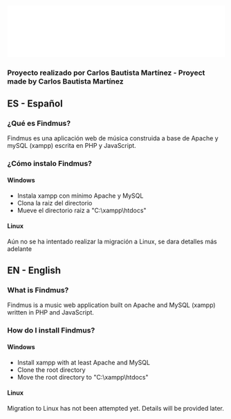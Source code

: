 <img src="styles/themes/darkTheme/logoText.svg">
<h3>Proyecto realizado por Carlos Bautista Martínez - Proyect made by Carlos Bautista Martínez</h3>
<h2>ES - Español</h2>
<h3>¿Qué es Findmus?</h3>
<p>Findmus es una aplicación web de música construida a base de Apache y mySQL (xampp) escrita en PHP y JavaScript.</p>

<h3>¿Cómo instalo Findmus?</h3>
<h4>Windows</h4>
<ul>
  <li>Instala xampp con mínimo Apache y MySQL</li>
  <li>Clona la raiz del directorio</li>
  <li>Mueve el directorio raiz a "C:\xampp\htdocs"</li>
</ul>
<h4>Linux</h4>
<p>Aún no se ha intentado realizar la migración a Linux, se dara detalles más adelante</p>
<h2>EN - English</h2>
<h3>What is Findmus?</h3>
<p>Findmus is a music web application built on Apache and MySQL (xampp) written in PHP and JavaScript.</p>
<h3>How do I install Findmus?</h3>
<h4>Windows</h4>
<ul>
  <li>Install xampp with at least Apache and MySQL</li>
  <li>Clone the root directory</li>
  <li>Move the root directory to "C:\xampp\htdocs"</li>
</ul>
<h4>Linux</h4>
<p>Migration to Linux has not been attempted yet. Details will be provided later.</p>
